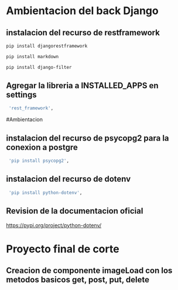 # Ambientacion del back Django 

## instalacion del recurso de restframework
```bash
pip install djangorestframework
```
```bash
pip install markdown       
```
```bash
pip install django-filter 
```

## Agregar la libreria a INSTALLED_APPS en settings 
```bash
 'rest_framework',
 ```
 
 #Ambientacion
 ## instalacion del recurso de psycopg2 para la conexion a postgre
```bash
 'pip install psycopg2',
 ```
 
  ## instalacion del recurso de dotenv
```bash
 'pip install python-dotenv',
 ```

 ## Revision de la documentacion oficial 
 https://pypi.org/project/python-dotenv/

 
# Proyecto final de corte
## Creacion de componente imageLoad con los metodos basicos get, post, put, delete

